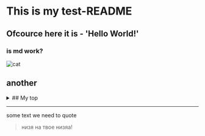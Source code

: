 # This is my test-README

## Ofcource here it is - 'Hello World!' 

### is md work?

![cat](https://georgyii.github.io/test/mikhail-vasilyev-IFxjDdqK_0U-unsplash.jpg)

<!--
<picture>
  <source media="(prefers-color-scheme: dark)" srcset="https://user-images.githubusercontent.com/25423296/163456776-7f95b81a-f1ed-45f7-b7ab-8fa810d529fa.png">
  <source media="(prefers-color-scheme: light)" srcset="https://user-images.githubusercontent.com/25423296/163456779-a8556205-d0a5-45e2-ac17-42d089e3c3f8.png">
  <img alt="Shows an illustrated sun in light mode and a moon with stars in dark mode." src="https://user-images.githubusercontent.com/25423296/163456779-a8556205-d0a5-45e2-ac17-42d089e3c3f8.png">
</picture>
-->
## another
<details>
  <summary> ## 
    My top</summary>
  
  
| Ранг | ВЕЩЬ-В-РАНГЕ |
|-----:|:---------------:|
| 1|вещь №1 :) |
| 2| еще одна "вещь"|
| 3| вещь |
</details>

---
some text we need to quote
>низя на твое низяа!
